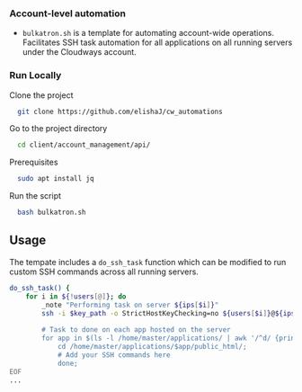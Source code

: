 
### Account-level automation
* `bulkatron.sh` is a template for automating account-wide operations. Facilitates SSH task automation for all applications on all running servers under the Cloudways account.


### Run Locally

Clone the project

```bash
  git clone https://github.com/elishaJ/cw_automations
```

Go to the project directory

```bash
  cd client/account_management/api/
```

Prerequisites

```bash
  sudo apt install jq
```

Run the script

```bash
  bash bulkatron.sh
```


## Usage
The tempate includes a `do_ssh_task` function which can be modified to run custom SSH commands across all running servers.

```bash
do_ssh_task() {
    for i in ${!users[@]}; do
        _note "Performing task on server ${ips[$i]}"
        ssh -i $key_path -o StrictHostKeyChecking=no ${users[$i]}@${ips[$i]} 'bash -s' <<'EOF'
            
        # Task to done on each app hosted on the server
        for app in $(ls -l /home/master/applications/ | awk '/^d/ {print $NF}'); do
            cd /home/master/applications/$app/public_html/;
            # Add your SSH commands here
            done;
EOF
...
```
